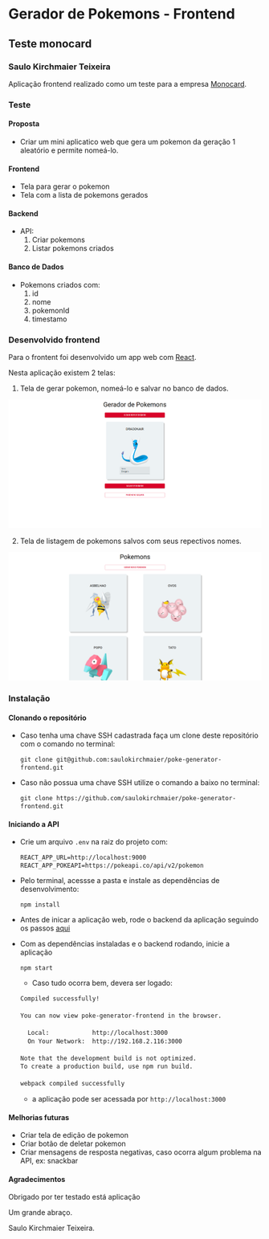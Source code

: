 # Gerador de Pokemons - Frontend

## Teste monocard

### Saulo Kirchmaier Teixeira

Aplicação frontend realizado como um teste para a empresa [Monocard](https://monocard.com.br/).

### Teste

#### Proposta

- Criar um mini aplicatico web que gera um pokemon da geração 1 aleatório e permite nomeá-lo.

#### Frontend

- Tela para gerar o pokemon
- Tela com a lista de pokemons gerados

#### Backend

- API:
  1. Criar pokemons
  2. Listar pokemons criados

#### Banco de Dados

- Pokemons criados com:
  1. id
  2. nome
  3. pokemonId
  4. timestamo


### Desenvolvido frontend

Para o frontent foi desenvolvido um app web com [React](https://pt-br.reactjs.org/).

Nesta aplicação existem 2 telas:

  1. Tela de gerar pokemon, nomeá-lo e salvar no banco de dados.

  ![Gerador de pokemon](main.png)

  2. Tela de listagem de pokemons salvos com seus repectivos nomes.

  ![Gerador de pokemon](all.png)

### Instalação

#### Clonando o repositório

- Caso tenha uma chave SSH cadastrada faça um clone deste repositório com o comando no terminal:

  ```
  git clone git@github.com:saulokirchmaier/poke-generator-frontend.git
  ```

- Caso não possua uma chave SSH utilize o comando a baixo no terminal:

  ```
  git clone https://github.com/saulokirchmaier/poke-generator-frontend.git
  ```

#### Iniciando a API

- Crie um arquivo `.env` na raiz do projeto com:

  ```
  REACT_APP_URL=http://localhost:9000
  REACT_APP_POKEAPI=https://pokeapi.co/api/v2/pokemon
  ```

- Pelo terminal, acessse a pasta e instale as dependências de desenvolvimento:

  ```
  npm install
  ```

- Antes de inicar a aplicação web, rode o backend da aplicação seguindo os passos [aqui](https://github.com/saulokirchmaier/poke-generator-backend) 

- Com as dependências instaladas e o backend rodando, inicie a aplicação

  ```
  npm start
  ```
  
  - Caso tudo ocorra bem, devera ser logado:

  ```bash
  Compiled successfully!

  You can now view poke-generator-frontend in the browser.

    Local:            http://localhost:3000
    On Your Network:  http://192.168.2.116:3000

  Note that the development build is not optimized.
  To create a production build, use npm run build.

  webpack compiled successfully

  ```

    - a aplicação pode ser acessada por `http://localhost:3000`

#### Melhorias futuras

  - Criar tela de edição de pokemon
  - Criar botão de deletar pokemon
  - Criar mensagens de resposta negativas, caso ocorra algum problema na API, ex: snackbar

#### Agradecimentos

Obrigado por ter testado está aplicação

Um grande abraço.

Saulo Kirchmaier Teixeira.